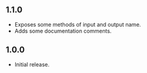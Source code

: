 ## 1.1.0

* Exposes some methods of input and output name.
* Adds some documentation comments.

## 1.0.0

* Initial release.
